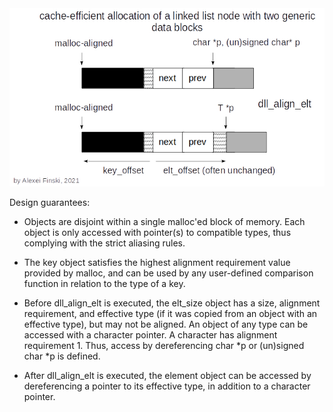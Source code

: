 <div align="center">
    <img src="../../readme/dll-node-alloc.jpg"/>
</div>

Design guarantees:

- Objects are disjoint within a single malloc'ed block of memory. Each object is only accessed with pointer(s) to compatible types, thus complying with the strict aliasing rules.

- The key object satisfies the highest alignment requirement value provided by malloc, and can be used by any user-defined comparison function in relation to the type of a key.

- Before dll_align_elt is executed, the elt_size object has a size, alignment requirement, and effective type (if it was copied from an object with an effective type), but may not be aligned. An object of any type can be accessed with a character pointer. A character has alignment requirement 1. Thus, access by dereferencing char *p or (un)signed char *p is defined.

- After dll_align_elt is executed, the element object can be accessed by dereferencing a pointer to its effective type, in addition to a character pointer.
